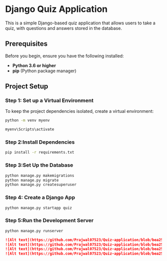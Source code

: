 
# Django Quiz Application

This is a simple Django-based quiz application that allows users to take a quiz, with questions and answers stored in the database.

## Prerequisites

Before you begin, ensure you have the following installed:
- **Python 3.6 or higher**
- **pip** (Python package manager)

## Project Setup

### Step 1: Set up a Virtual Environment

To keep the project dependencies isolated, create a virtual environment:

```bash
python -m venv myenv

```
```bash
myenv\Scripts\activate
```

### Step 2:Install Dependencies
```bash
pip install -r requirements.txt
```

### Step 3:Set Up the Database
```bash
python manage.py makemigrations
python manage.py migrate
python manage.py createsuperuser
```


### Step 4: Create a Django App
```bash
python manage.py startapp quiz
```

### Step 5:Run the Development Server
```bash
python manage.py runserver
```

 ```markdown
![Alt text](https://github.com/Prajwal07523/Quiz-application/blob/bea25a2a05c7393290aa0ce6bcf79f5421d88bee/media/Home.png)
![Alt text](https://github.com/Prajwal07523/Quiz-application/blob/bea25a2a05c7393290aa0ce6bcf79f5421d88bee/media/Question.png)
![Alt text](https://github.com/Prajwal07523/Quiz-application/blob/bea25a2a05c7393290aa0ce6bcf79f5421d88bee/media/Result.png)
![Alt text](https://github.com/Prajwal07523/Quiz-application/blob/bea25a2a05c7393290aa0ce6bcf79f5421d88bee/media/Result2.png)








